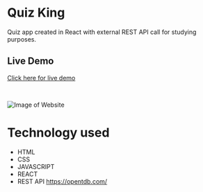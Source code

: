 # Quiz King

Quiz app created in React with external REST API call for studying purposes.

## Live Demo

[Click here for live demo](https://quiz-king.000webhostapp.com/)

<br>

![Image of Website](https://github.com/walissoncom/react-quiz/blob/master/quiz-demo.gif)

# Technology used

- HTML
- CSS
- JAVASCRIPT
- REACT
- REST API https://opentdb.com/
